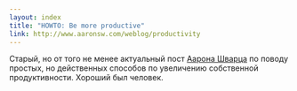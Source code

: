 ```yaml
---
layout: index
title: "HOWTO: Be more productive"
link: http://www.aaronsw.com/weblog/productivity
---
```


Старый, но от того не менее актуальный пост [Аарона Шварца][wiki] по поводу
простых, но действенных способов по увеличению собственной продуктивности.
Хороший был человек.



[wiki]: http://ru.wikipedia.org/wiki/Шварц,_Аарон

